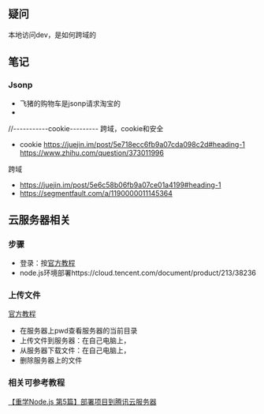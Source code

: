 ## 疑问
本地访问dev，是如何跨域的

## 笔记
### Jsonp
* 飞猪的购物车是jsonp请求淘宝的
* 




//-----------cookie---------
跨域，cookie和安全
* cookie 
https://juejin.im/post/5e718ecc6fb9a07cda098c2d#heading-1
https://www.zhihu.com/question/373011996

跨域
* https://juejin.im/post/5e6c58b06fb9a07ce01a4199#heading-1
* https://segmentfault.com/a/1190000011145364




## 云服务器相关
### 步骤
* 登录：按[官方教程](https://cloud.tencent.com/document/product/213/2936)
* node.js环境部署https://cloud.tencent.com/document/product/213/38236
### 上传文件
[官方教程](https://cloud.tencent.com/document/product/213/39138)
* 在服务器上pwd查看服务器的当前目录
* 上传文件到服务器：在自己电脑上，
* 从服务器下载文件：在自己电脑上，
* 删除服务器上的文件

### 相关可参考教程
[【重学Node.js 第5篇】部署项目到腾讯云服务器](https://juejin.im/post/5dfaec9ce51d45584968813e)
